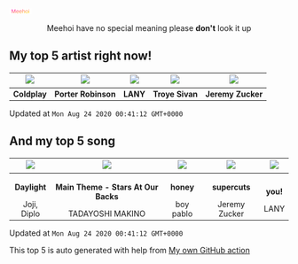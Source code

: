![Meehoi Logo](https://github.com/beam41/beam41/raw/master/mh.svg)
<p align="center">Meehoi have no special meaning please <b>don't</b> look it up</p>

## My top 5 artist right now!
<!-- table start -->
|<img src="https://i.scdn.co/image/73a21de115738931d6c7760408ed367812b55ccd">|<img src="https://i.scdn.co/image/50c288dcdab974637f634438faeafbd4a96ece81">|<img src="https://i.scdn.co/image/7242d5d165e671eacf02cee6533a005fc1f5c6ca">|<img src="https://i.scdn.co/image/01055eb987b2124d44e05c313f040cb372a71f92">|<img src="https://i.scdn.co/image/3b0d44205473ed95bacf537e3cd22e16cec48493">|
| :---: | :---: | :---: | :---: | :---: |
|<b>Coldplay</b>|<b>Porter Robinson</b>|<b>LANY</b>|<b>Troye Sivan</b>|<b>Jeremy Zucker</b>|

Updated at `Mon Aug 24 2020 00:41:12 GMT+0000`
<!-- table end -->

## And my top 5 song
<!-- table song start -->
|<img src="https://i.scdn.co/image/ab67616d00001e020e991b59cee17246a5e604d0">|<img src="https://i.scdn.co/image/ab67616d00001e0268ba2b1dfd40ee88ef406483">|<img src="https://i.scdn.co/image/ab67616d00001e02249e7e07a7e0100ebb8bfc11">|<img src="https://i.scdn.co/image/ab67616d00001e02c0e0e7f9e84a776c29d7012a">|<img src="https://i.scdn.co/image/ab67616d00001e023c37dd25c0e26b65c508fd74">|
| :---: | :---: | :---: | :---: | :---: |
|<p><b>Daylight</b></p> Joji, Diplo|<p><b>Main Theme - Stars At Our Backs</b></p> TADAYOSHI MAKINO|<p><b>honey</b></p> boy pablo|<p><b>supercuts</b></p> Jeremy Zucker|<p><b>you!</b></p> LANY|

Updated at `Mon Aug 24 2020 00:41:12 GMT+0000`
<!-- table song end -->

This top 5 is auto generated with help from [My own GitHub action](https://github.com/beam41/spotify-listening)